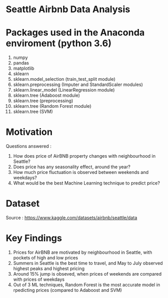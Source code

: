 # Seattle Airbnb Data Analysis

# Packages used in the Anaconda enviroment (python 3.6)
1. numpy
2. pandas
3. matplotlib
4. sklearn
5. sklearn.model_selection (train_test_split module)
6. sklearn.preprocessing (Imputer and StandardScaler modules)
7. sklearn.linear_model (LinearRegression module)
8. sklearn.tree (Adaboost module)
9. sklearn.tree (preprocessing)
10. sklearn.tree (Random Forest module)
11. sklearn.tree (SVM)

# Motivation
Questions answered : 
1. How does price of AirBNB property changes with neighbourhood in Seattle?
2. Does price has any seasonality effect, around the year?
3. How much price fluctuation is observed between weekends and weekdays?
4. What would be the best Machine Learning technique to predict price?

# Dataset 
Source : https://www.kaggle.com/datasets/airbnb/seattle/data

# Key Findings 
1. Prices for AirBNB are motivated by neighbourhood in Seattle, with pockets of high and low prices
2. Summers in Seattle is the best time to travel, and May to July observed highest peaks and highest pricing
3. Around 15% jump is obseved, when prices of weekends are compared with prices of weekdays
4. Out of 3 ML techniques, Random Forest is the most accurate model in rpedicting prices (compared to Adaboost and SVM)
